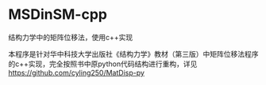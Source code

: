 # MSDinSM-cpp
结构力学中的矩阵位移法，使用c++实现

本程序是针对华中科技大学出版社《结构力学》教材（第三版）中矩阵位移法程序的c++实现，完全按照书中原python代码结构进行重构，详见
https://github.com/cyling250/MatDisp-py